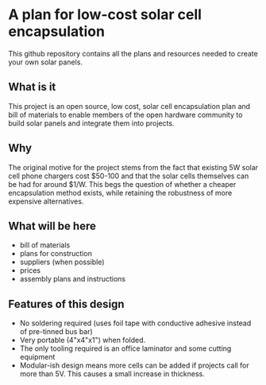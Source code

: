A plan for low-cost solar cell encapsulation
=====
This github repository contains all the plans and resources needed to create your own solar panels. 


What is it
---------
This project is an open source, low cost, solar cell encapsulation plan and bill of materials to enable members of the open hardware community to build solar panels and integrate them into projects. 

Why
---------
The original motive for the project stems from the fact that existing 5W solar cell phone chargers cost $50-100 and that the solar cells themselves can be had for around $1/W. This begs the question of whether a cheaper encapsulation method exists, while retaining the robustness of more expensive alternatives. 

What will be here
---------
 - bill of materials
 - plans for construction
 - suppliers (when possible)
 - prices 
 - assembly plans and instructions

Features of this design
---------
 - No soldering required (uses foil tape with conductive adhesive instead of pre-tinned bus bar) 
 - Very portable (4"x4"x1") when folded. 
 - The only tooling required is an office laminator and some cutting equipment
 - Modular-ish design means more cells can be added if projects call for more than 5V. This causes a small increase in thickness.
